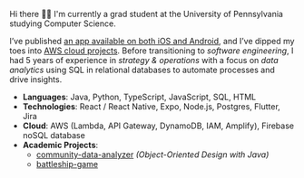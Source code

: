 Hi there 👋🏼 I'm currently a grad student at the University of Pennsylvania studying Computer Science.

I’ve published [an app available on both iOS and Android](https://github.com/sylviezhang37/TasksPlanner-App), and I’ve dipped my toes into [AWS cloud projects](https://github.com/sylviezhang37/aws-journal-app). Before transitioning to _software engineering_, I had 5 years of experience in _strategy & operations_ with a focus on _data analytics_ using SQL in relational databases to automate processes and drive insights. 

- **Languages**: Java, Python, TypeScript, JavaScript, SQL, HTML
- **Technologies**: React / React Native, Expo, Node.js, Postgres, Flutter, Jira
- **Cloud**: AWS (Lambda, API Gateway, DynamoDB, IAM, Amplify), Firebase noSQL database
- **Academic Projects**: 
  - [community-data-analyzer](https://gitfront.io/r/sylviezhang/R2eXHNqqBQ4T/community-data-analyzer/) _(Object-Oriented Design with Java)_
  - [battleship-game](https://gitfront.io/r/sylviezhang/EEE2dSLnEia6/battleship-game/) 
